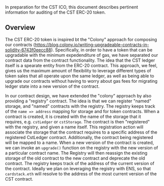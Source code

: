 In preparation for the CST ICO, this document describes pertinent information for auditing of the CST ERC-20 token.

## Overview

The CST ERC-20 token is inspired bt the "Colony" approach for composing our contracts (https://blog.colony.io/writing-upgradeable-contracts-in-solidity-6743f0eecc88). Specifically, in order to have a token that can be upgradable with the minimum expedenditure of gas, we have separated our contract data from the contract functionality. The idea that the CST ledger itself is a spearate entity from the ERC-20 contract. This approach, we feel, gives us the maximum amount of flexibility to leverage different types of token sales that all operate upon the same ledger, as well as being able to upgrade our contracts without having to worry about gas fees for migrating ledger state into a new version of the contract.

In our contract design, we have extended the "colony" approach by also providing a "registry" contract. The idea is that we can register "named" storage, and "named" contracts with the registry. The registry keeps track of the `name => address` mapping for storage and for token contracts. When a contract is created, it is created with the name of the storage that it requires, e.g. `cstLedger` or `cstStorage`. The contract is then "registered" with the registry, and given a name itself. This registration action will associate the storage that the contract requires to a specific address of the registered CstLedger contract. Additionally, the contract being registered will be mapped to a name. When a new version of the contract is created, we can invoke an `upgrade()` function on the registry with the new version of a particular contract name. The Registry will then reassign the existing storage of the old contract to the new contract and deprecate the old contract. The registry keeps track of the address of the current version of the contract. Ideally we plan on leveraging the registry with ENS, so that `cardstack.eth` will resolve to the address of the most current version of the CST contract.

